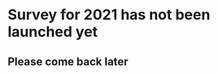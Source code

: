<!-- <iframe src="https://docs.google.com/forms/d/e/1FAIpQLSdPDpjEN98tazCLOQ7xxgK84DZeanC8wI_akPyKOeW3HwBhuA/viewform" width="100%" height="800px" title="Survey Form"/> -->

# Survey for 2021 has not been launched yet

## Please come back later
